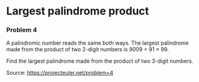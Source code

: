 # Largest palindrome product
### Problem 4

A palindromic number reads the same both ways. The largest palindrome made from the product of two 2-digit numbers is 9009 = 91 × 99.   
   
Find the largest palindrome made from the product of two 3-digit numbers.   


Source: https://projecteuler.net/problem=4
